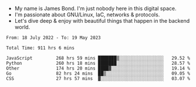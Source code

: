- My name is James Bond. I'm just nobody here in this digital space. 
- I'm passionate about GNU/Linux, IaC, networks & protocols. 
- Let's dive deep & enjoy with beautiful things that happen in the backend world.


<!--START_SECTION:waka-->

```text
From: 18 July 2022 - To: 19 May 2023

Total Time: 911 hrs 6 mins

JavaScript         268 hrs 59 mins ███████▒░░░░░░░░░░░░░░░░░   29.52 %
Python             260 hrs 18 mins ███████░░░░░░░░░░░░░░░░░░   28.57 %
Other              174 hrs 20 mins ████▓░░░░░░░░░░░░░░░░░░░░   19.14 %
Go                 82 hrs 24 mins  ██▒░░░░░░░░░░░░░░░░░░░░░░   09.05 %
CSS                27 hrs 57 mins  ▓░░░░░░░░░░░░░░░░░░░░░░░░   03.07 %
```

<!--END_SECTION:waka-->
